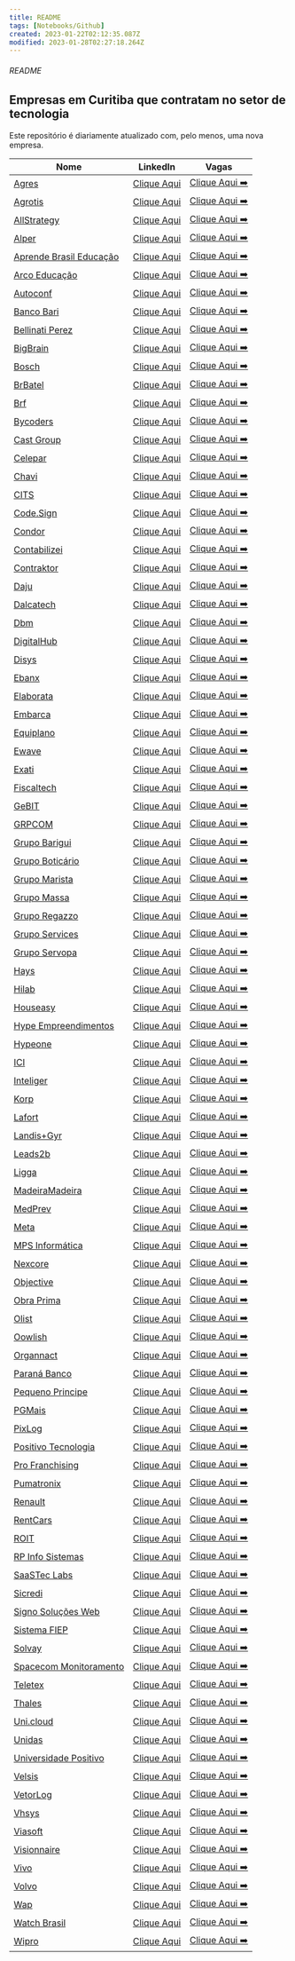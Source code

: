 ```yaml
---
title: README
tags: [Notebooks/Github]
created: 2023-01-22T02:12:35.087Z
modified: 2023-01-28T02:27:18.264Z
---
```


###### README

## Empresas em Curitiba que contratam no setor de tecnologia

Este repositório é diariamente atualizado com, pelo menos, uma nova empresa.

| Nome                                                           | LinkedIn                                                                                      | Vagas                                                                                                                                                                                        |
| -------------------------------------------------------------- | --------------------------------------------------------------------------------------------- | -------------------------------------------------------------------------------------------------------------------------------------------------------------------------------------------- |
| [Agres](https://agres.com.br/)                                 | [Clique Aqui](https://www.linkedin.com/company/agresagricultura)                              | [Clique Aqui ➡️](https://agres.com.br/oportunidades/)                                                                                                                                        |
| [Agrotis](https://www.agrotis.com/)                            | [Clique Aqui](https://www.linkedin.com/company/softwareagrotis/)                              | [Clique Aqui ➡️](https://agrotis.gupy.io/)                                                                                                                                                   |
| [AllStrategy](allstrategy.com.br)                              | [Clique Aqui](www.linkedin.com/company/allstrategy)                                           | [Clique Aqui ➡️](https://allstrategy.solides.jobs/vacancies)                                                                                                                                 |
| [Alper](https://agenciaalper.com.br)                           | [Clique Aqui](https://www.linkedin.com/company/agencia-alper/)                                | [Clique Aqui ➡️](https://agenciaalper.com.br/trabalhe-conosco/)                                                                                                                              |
| [Aprende Brasil Educação](http://sistemaaprendebrasil.com.br/) | [Clique Aqui](linkedin.com/company/aprende-brasil)                                            | [Clique Aqui ➡️](aprendebrasil.gupy.io)                                                                                                                                                      |
| [Arco Educação](arcoeducacao.com.br)                           | [Clique Aqui](www.linkedin.com/company/arcoeducacao)                                          | [Clique Aqui ➡️](www.linkedin.com/company/arcoeducacao/jobs/)                                                                                                                                |
| [Autoconf](https://autoconf.com.br/)                           | [Clique Aqui](https://www.linkedin.com/company/autoconf)                                      | [Clique Aqui ➡️](https://www.linkedin.com/company/autoconf/jobs/)                                                                                                                            |
| [Banco Bari](https://bancobari.com.br/)                        | [Clique Aqui](https://www.linkedin.com/company/bancobari/)                                    | [Clique Aqui ➡️](https://www.linkedin.com/company/bancobari/jobs/)                                                                                                                           |
| [Bellinati Perez](https://www.bellinatiperez.com.br/)          | [Clique Aqui](https://www.linkedin.com/company/bellinati-perez/)                              | [Clique Aqui ➡️](https://jobs.kenoby.com/bellinati)                                                                                                                                          |
| [BigBrain](bigbrain.com.br)                                    | [Clique Aqui](www.linkedin.com/company/bigbrain)                                              | [Clique Aqui ➡️](bigbrain.gupy.io)                                                                                                                                                           |
| [Bosch](https://www.bosch.com.br)                              | [Clique Aqui](https://www.linkedin.com/company/bosch/)                                        | [Clique Aqui ➡️](https://careers.smartrecruiters.com/BoschGroup/brazil)                                                                                                                      |
| [BrBatel](www.brbatel.com.br)                                  | [Clique Aqui](www.linkedin.com/company/br-batel)                                              | [Clique Aqui ➡️](https://brbatel.solides.jobs/)                                                                                                                                              |
| [Brf](brf-global.com/)                                         | [Clique Aqui](www.linkedin.com/company/brf)                                                   | [Clique Aqui ➡️](https://talents.brf.com/search/?createNewAlert=false&q=&locationsearch=Curitiba)                                                                                            |
| [Bycoders](https://www.bycoders.com.br)                        | [Clique Aqui](https://www.linkedin.com/company/bycoders-tecnologia/)                          | [Clique Aqui ➡️](https://www.bycoders.com.br/careers)                                                                                                                                        |
| [Cast Group](castgroup.com.br)                                 | [Clique Aqui](www.linkedin.com/company/cast-group)                                            | [Clique Aqui ➡️](www.linkedin.com/company/cast-group/jobs/)                                                                                                                                  |
| [Celepar](https://www.celepar.pr.gov.br/)                      | [Clique Aqui](https://www.linkedin.com/company/celeparcomunica/)                              | [Clique Aqui ➡️](https://www4.pr.gov.br/gee/jsp/frm_busca_vagas.jsp)                                                                                                                         |
| [Chavi](https://chavi.com.br)                                  | [Clique Aqui](https://www.linkedin.com/company/chavidigital/)                                 | [Clique Aqui ➡️](https://chavi.com.br/trabalhe-conosco/)                                                                                                                                     |
| [CITS](www.cits.br)                                            | [Clique Aqui](www.linkedin.com/company/cits)                                                  | [Clique Aqui ➡️](https://www.cits.br/webp/vagas)                                                                                                                                             |
| [Code.Sign](https://codesign.ag/)                              | [Clique Aqui](www.linkedin.com/company/codesignsoftwarehouse)                                 | [Clique Aqui ➡️](www.linkedin.com/company/codesignsoftwarehouse/jobs/)                                                                                                                       |
| [Condor](https://www.condor.com.br/)                           | [Clique Aqui](https://www.linkedin.com/company/redecondor)                                    | [Clique Aqui ➡️](https://www.linkedin.com/company/redecondor/jobs/)                                                                                                                          |
| [Contabilizei](https://www.contabilizei.com.br/)               | [Clique Aqui](https://www.linkedin.com/company/contabilizei)                                  | [Clique Aqui ➡️](https://contabilizei.gupy.io/)                                                                                                                                              |
| [Contraktor](contraktor.com.br)                                | [Clique Aqui](www.linkedin.com/company/contraktor)                                            | [Clique Aqui ➡️](contraktor.abler.com.br)                                                                                                                                                    |
| [Daju](https://www.daju.com.br/)                               | [Clique Aqui](https://www.linkedin.com/company/lojas-daju/)                                   | [Clique Aqui ➡️](https://lojasdaju.abler.com.br/)                                                                                                                                            |
| [Dalcatech](dalcatech.com.br)                                  | [Clique Aqui](www.linkedin.com/company/dalcatech-automa-o-e-desenvolvimento-de-software-ltda) | [Clique Aqui ➡️](www.linkedin.com/company/dalcatech-automa-o-e-desenvolvimento-de-software-ltda/jobs/)                                                                                       |
| [Dbm](https://www.dbm.com.br/contact-center/)                  | [Clique Aqui](www.linkedin.com/company/dbmcontactcenter)                                      | [Clique Aqui ➡️](www.linkedin.com/company/dbmcontactcenter/jobs/)                                                                                                                            |
| [DigitalHub](www.digitalhub.com.br/carreiras/nossas-vagas/)    | [Clique Aqui](https://www.linkedin.com/company/digital-hub-adobe-magento-solution-partner/)   | [Clique Aqui ➡️](https://www.digitalhub.com.br/trabalhe-conosco/)                                                                                                                            |
| [Disys](brazil.disys.com)                                      | [Clique Aqui](www.linkedin.com/company/disys_brasil)                                          | [Clique Aqui ➡️](https://brazil.disys.com/carreiras/)                                                                                                                                        |
| [Ebanx](https://business.ebanx.com/pt-br/)                     | [Clique Aqui](https://www.linkedin.com/company/ebanx/)                                        | [Clique Aqui ➡️](https://boards.greenhouse.io/ebanx)                                                                                                                                         |
| [Elaborata](www.elaborata.com.br)                              | [Clique Aqui](www.linkedin.com/company/elaboratatreinamentos/)                                | [Clique Aqui ➡️](https://www.elaborata.com.br/vagas)                                                                                                                                         |
| [Embarca](https://www.embarca.ai/)                             | [Clique Aqui](https://www.linkedin.com/company/embarcabrasil/)                                | [Clique Aqui ➡️](https://embarca.abler.com.br/)                                                                                                                                              |
| [Equiplano](https://www.equiplano.com.br/index.php)            | [Clique Aqui](https://www.linkedin.com/company/equiplano/)                                    | [Clique Aqui ➡️](https://equiplanosistemas.solides.jobs/)                                                                                                                                    |
| [Ewave](ewave.com.br)                                          | [Clique Aqui](www.linkedin.com/company/ewave-do-brasil)                                       | [Clique Aqui ➡️](vagasewave.gupy.io)                                                                                                                                                         |
| [Exati](https://exati.com.br/)                                 | [Clique Aqui](https://www.linkedin.com/company/exati-tecnologia/)                             | [Clique Aqui ➡️](https://exati.solides.jobs/)                                                                                                                                                |
| [Fiscaltech](fiscaltech.com.br)                                | [Clique Aqui](www.linkedin.com/company/fiscal-tecnologia-e-automacao)                         | [Clique Aqui ➡️](fiscaltech.gupy.io)                                                                                                                                                         |
| [GeBIT](gebitsoftware.com.br)                                  | [Clique Aqui](www.linkedin.com/company/gebit)                                                 | [Clique Aqui ➡️](https://gebitsoftware.com.br/faca-parte/)                                                                                                                                   |
| [GRPCOM](https://www.grpcom.com.br/)                           | [Clique Aqui](https://www.linkedin.com/company/grpcom)                                        | [Clique Aqui ➡️](https://grpcom.gupy.io/)                                                                                                                                                    |
| [Grupo Barigui](https://www.grupobarigui.com.br/)              | [Clique Aqui](https://www.linkedin.com/company/grupo-barigui/)                                | [Clique Aqui ➡️](https://grupobarigui.abler.com.br/)                                                                                                                                         |
| [Grupo Boticário](https://www.grupoboticario.com.br/)          | [Clique Aqui](https://www.linkedin.com/company/grupo-boticario/)                              | [Clique Aqui ➡️](https://grupoboticario.gupy.io/)                                                                                                                                            |
| [Grupo Marista](http://www.grupomarista.org.br)                | [Clique Aqui](https://www.linkedin.com/company/grupo-marista/)                                | [Clique Aqui ➡️](https://jobs.kenoby.com/grupomarista)                                                                                                                                       |
| [Grupo Massa](https://grupomassa.com.br/)                      | [Clique Aqui](https://www.linkedin.com/company/grupo-massa)                                   | [Clique Aqui ➡️](https://jobs.kenoby.com/grupomassa)                                                                                                                                         |
| [Grupo Regazzo](www.regazzo.com.br)                            | [Clique Aqui](www.linkedin.com/company/gruporegazzo)                                          | [Clique Aqui ➡️](www.linkedin.com/company/gruporegazzo/jobs/)                                                                                                                                |
| [Grupo Services](https://gruposervices.com.br/)                | [Clique Aqui](https://www.linkedin.com/company/gruposervicesbywebhelp/)                       | [Clique Aqui ➡️](https://www.linkedin.com/company/gruposervicesbywebhelp/jobs/)                                                                                                              |
| [Grupo Servopa](http://gruposervopa.com.br/)                   | [Clique Aqui](https://www.linkedin.com/company/grupo-servopa/)                                | [Clique Aqui ➡️](https://servopa.gupy.io/)                                                                                                                                                   |
| [Hays](http://www.haysplc.com)                                 | [Clique Aqui](linkedin.com/company/hays)                                                      | [Clique Aqui ➡️](linkedin.com/company/hays/jobs/)                                                                                                                                            |
| [Hilab](https://hilab.com.br/)                                 | [Clique Aqui](www.linkedin.com/company/fazumhilab)                                            | [Clique Aqui ➡️](hilab.gupy.io)                                                                                                                                                              |
| [Houseasy](http://www.houseasy.net)                            | [Clique Aqui](www.linkedin.com/company/houseasy)                                              | [Clique Aqui ➡️](https://web.houseasy.net/trabalhe-conosco)                                                                                                                                  |
| [Hype Empreendimentos](hypeempreendimentos.com.br)             | [Clique Aqui](www.linkedin.com/company/hypeempreendimentos)                                   | [Clique Aqui ➡️](https://sejahype.gupy.io/)                                                                                                                                                  |
| [Hypeone](hypeone.com.br)                                      | [Clique Aqui](linkedin.com/company/hypeone)                                                   | [Clique Aqui ➡️](hypeone.com.br/anuncios/)                                                                                                                                                   |
| [ICI](https://www.ici.curitiba.org.br/)                        | [Clique Aqui](linkedin.com/company/icicuritiba)                                               | [Clique Aqui ➡️](https://ici.gupy.io/)                                                                                                                                                       |
| [Inteliger](www.inteliger.com.br)                              | [Clique Aqui](https://www.linkedin.com/company/inteliger/)                                    | [Clique Aqui ➡️](https://www.inteliger.com.br/vagas-inteliger.html)                                                                                                                          |
| [Korp](http://www.korp.com.br/)                                | [Clique Aqui](https://www.linkedin.com/company/viasoft-korp/)                                 | [Clique Aqui ➡️](https://korp.gupy.io/)                                                                                                                                                      |
| [Lafort](lafort.com.br)                                        | [Clique Aqui](www.linkedin.com/company/lafort)                                                | [Clique Aqui ➡️](www.linkedin.com/company/lafort/jobs/)                                                                                                                                      |
| [Landis+Gyr](www.landisgyr.com)                                | [Clique Aqui](www.linkedin.com/company/landis)                                                | [Clique Aqui ➡️](https://careers.landisgyr.com/search/?createNewAlert=false&q=&locationsearch=Curitiba&optionsFacetsDD_country=&optionsFacetsDD_customfield1=&optionsFacetsDD_customfield2=) |
| [Leads2b](https://leads2b.com/)                                | [Clique Aqui](www.linkedin.com/company/leads2b)                                               | [Clique Aqui ➡️](leads2b.gupy.io)                                                                                                                                                            |
| [Ligga](https://liggavc.com.br/)                               | [Clique Aqui](https://www.linkedin.com/company/liggavc)                                       | [Clique Aqui ➡️](https://liggatelecom.gupy.io/)                                                                                                                                              |
| [MadeiraMadeira](https://www.madeiramadeira.com.br/)           | [Clique Aqui](https://www.linkedin.com/company/madeiramadeira/)                               | [Clique Aqui ➡️](https://madeiracarreira.gupy.io/)                                                                                                                                           |
| [MedPrev](https://medprev.online/)                             | [Clique Aqui](www.linkedin.com/company/medprev/)                                              | [Clique Aqui ➡️](vagasmedprevonline.solides.jobs)                                                                                                                                            |
| [Meta](https://www.meta.com.br/)                               | [Clique Aqui](https://www.linkedin.com/company/metaoficial)                                   | [Clique Aqui ➡️](https://www.linkedin.com/company/metaoficial/jobs/)                                                                                                                         |
| [MPS Informática](https://www.mps.com.br/)                     | [Clique Aqui](https://www.linkedin.com/company/mps-informatica-ltda)                          | [Clique Aqui ➡️](https://www.linkedin.com/company/mps-informatica-ltda/jobs/)                                                                                                                |
| [Nexcore](https://nexcore.com.br)                              | [Clique Aqui](https://www.linkedin.com/company/nexcore-tecnologia)                            | [Clique Aqui ➡️](https://nexcore.com.br/trabalhe-conosco/)                                                                                                                                   |
| [Objective](www.objective.com.br)                              | [Clique Aqui](www.linkedin.com/company/objectivebr)                                           | [Clique Aqui ➡️](www.objective.com.br/trabalhe-conosco/)                                                                                                                                     |
| [Obra Prima](https://obraprima.eng.br/)                        | [Clique Aqui](www.linkedin.com/company/obraprimaweb)                                          | [Clique Aqui ➡️](https://01tecnologia.abler.com.br/)                                                                                                                                         |
| [Olist](https://olist.com)                                     | [Clique Aqui](https://www.linkedin.com/company/olist/)                                        | [Clique Aqui ➡️](https://olist.gupy.io/)                                                                                                                                                     |
| [Oowlish](www.oowlish.com)                                     | [Clique Aqui](https://www.linkedin.com/company/oowlish)                                       | [Clique Aqui ➡️](https://jobs.lever.co/oowlish)                                                                                                                                              |
| [Organnact](www.organnact.com.br)                              | [Clique Aqui](www.linkedin.com/company/organnact/)                                            | [Clique Aqui ➡️](https://organnact.abler.com.br/)                                                                                                                                            |
| [Paraná Banco](https://site.paranabanco.com.br/)               | [Clique Aqui](https://www.linkedin.com/company/paran-banco-s-a/)                              | [Clique Aqui ➡️](https://jobs.quickin.io/paranabanco/jobs)                                                                                                                                   |
| [Pequeno Principe](pequenoprincipe.org.br/hospital/)           | [Clique Aqui](https://www.linkedin.com/company/hospitalpequenoprincipe/)                      | [Clique Aqui ➡️](https://trabalheconosco.vagas.com.br/hpp)                                                                                                                                   |
| [PGMais](pgmais.com.br)                                        | [Clique Aqui](www.linkedin.com/company/pgmais/)                                               | [Clique Aqui ➡️](https://pgmais.com.br/trabalhe-conosco/)                                                                                                                                    |
| [PixLog](https://pixlog.com.br/)                               | [Clique Aqui](https://www.linkedin.com/company/pixlog/)                                       | [Clique Aqui ➡️](https://www.linkedin.com/company/pixlog/jobs)                                                                                                                               |
| [Positivo Tecnologia](https://www.positivotecnologia.com.br/)  | [Clique Aqui](https://www.linkedin.com/company/positivo-tecnologia)                           | [Clique Aqui ➡️](https://positivotecnologia.gupy.io/)                                                                                                                                        |
| [Pro Franchising](profranchising.com.br)                       | [Clique Aqui](www.linkedin.com/company/pro-franchising)                                       | [Clique Aqui ➡️](profranchising.com.br/trabalhe-conosco)                                                                                                                                     |
| [Pumatronix ](pumatronix.com)                                  | [Clique Aqui](www.linkedin.com/company/pumatronixbrasil)                                      | [Clique Aqui ➡️](www.linkedin.com/company/pumatronixbrasil/jobs)                                                                                                                             |
| [Renault](https://www.renault.com.br/)                         | [Clique Aqui](https://www.linkedin.com/company/renaultgroup/)                                 | [Clique Aqui ➡️](https://jobs.kenoby.com/renaultbrasil/)                                                                                                                                     |
| [RentCars](rentcars.com)                                       | [Clique Aqui](www.linkedin.com/company/rentcars)                                              | [Clique Aqui ➡️](https://careers.rentcars.com/#jobs)                                                                                                                                         |
| [ROIT](https://roit.com.br/)                                   | [Clique Aqui](https://www.linkedin.com/company/roit-ai/)                                      | [Clique Aqui ➡️](https://www.glassdoor.com.br/Vagas/ROIT-Vagas-E2492726.htm)                                                                                                                 |
| [RP Info Sistemas](www.rpinfo.com.br)                          | [Clique Aqui](www.linkedin.com/company/rpinfosistemas)                                        | [Clique Aqui ➡️](www.linkedin.com/company/rpinfosistemas/jobs/)                                                                                                                              |
| [SaaSTec Labs](www.saastecerp.com.br)                          | [Clique Aqui](www.linkedin.com/company/saastec)                                               | [Clique Aqui ➡️](https://www.saastecerp.com.br/trabalhe-conosco/)                                                                                                                            |
| [Sicredi](www.sicredi.com.br)                                  | [Clique Aqui](www.linkedin.com/company/sicredi)                                               | [Clique Aqui ➡️](https://sicredi.gupy.io/)                                                                                                                                                   |
| [Signo Soluções Web](https://site.signoweb.com.br/)            | [Clique Aqui](https://www.linkedin.com/company/signoweb/)                                     | [Clique Aqui ➡️](https://signoweb.abler.com.br/)                                                                                                                                             |
| [Sistema FIEP](https://www.sistemafiep.org.br/)                | [Clique Aqui](https://www.linkedin.com/company/sistemafiep/)                                  | [Clique Aqui ➡️](https://jobs.jobconvo.com/pt-br/careers/sistema-fiep/35ad6a0f-51a9-4b5f-b1fe-154124819dfd/)                                                                                 |
| [Solvay](solvay.com)                                           | [Clique Aqui](linkedin.com/company/solvay)                                                    | [Clique Aqui ➡️](www.solvay.com/en/career/job-opportunities?f[0]=country%3ABrazil&f[1]=city%3ACuritiba)                                                                                      |
| [Spacecom Monitoramento](https://www.spacecom.com.br/)         | [Clique Aqui](https://www.linkedin.com/company/spacecomm/)                                    | [Clique Aqui ➡️](https://spacecom.solides.jobs/)                                                                                                                                             |
| [Teletex](teletex.com.br)                                      | [Clique Aqui](www.linkedin.com/company/teletex)                                               | [Clique Aqui ➡️](https://teletex.gupy.io/)                                                                                                                                                   |
| [Thales](www.thalesgroup.com/)                                 | [Clique Aqui](www.linkedin.com/company/thales)                                                | [Clique Aqui ➡️](https://thales.wd3.myworkdayjobs.com/en-US/Careers/jobs?locationCountry=1a29bb1357b240ab99a2fa755cc87c0e)                                                                   |
| [Uni.cloud](https://uni.cloud)                                 | [Clique Aqui](www.linkedin.com/company/uni-cloud)                                             | [Clique Aqui ➡️](www.linkedin.com/company/uni-cloud/jobs/)                                                                                                                                   |
| [Unidas](www.unidas.com.br)                                    | [Clique Aqui](www.linkedin.com/company/unidas/)                                               | [Clique Aqui ➡️](https://unidas.gupy.io/)                                                                                                                                                    |
| [Universidade Positivo](up.edu.br)                             | [Clique Aqui](https://www.linkedin.com/school/universidadepositivo)                           | [Clique Aqui ➡️](https://up.gupy.io/)                                                                                                                                                        |
| [Velsis](velsis.com.br)                                        | [Clique Aqui](www.linkedin.com/company/velsis)                                                | [Clique Aqui ➡️](https://velsis.com.br/form/trabalhe-conosco/)                                                                                                                               |
| [VetorLog]()                                                   | [Clique Aqui](www.linkedin.com/company/vetorlog)                                              | [Clique Aqui ➡️](vetorlog.com/trabalhe-conosco/)                                                                                                                                             |
| [Vhsys](https://www.vhsys.com.br/)                             | [Clique Aqui](https://www.linkedin.com/company/vhsys/)                                        | [Clique Aqui ➡️](https://vhsys.gupy.io/)                                                                                                                                                     |
| [Viasoft ](https://viasoft.com.br)                             | [Clique Aqui](https://www.linkedin.com/company/viasoftoficial/)                               | [Clique Aqui ➡️](https://viasoft.gupy.io/)                                                                                                                                                   |
| [Visionnaire](www.visionnaire.com.br)                          | [Clique Aqui](https://www.linkedin.com/company/visionnaire-/)                                 | [Clique Aqui ➡️](https://visionnaire.abler.com.br/)                                                                                                                                          |
| [Vivo](www.vivo.com.br)                                        | [Clique Aqui](www.linkedin.com/company/vivo-telefonicabr)                                     | [Clique Aqui ➡️](https://vivodigital.gupy.io/)                                                                                                                                               |
| [Volvo](https://www.volvocars.com/br)                          | [Clique Aqui](https://www.linkedin.com/company/volvo-group/)                                  | [Clique Aqui ➡️](https://www.volvogroup.com/br/careers/job-openings.html#page=1&countries=Brazil)                                                                                            |
| [Wap](wap.ind.br)                                              | [Clique Aqui](www.linkedin.com/company/wap-fresnomaq-ind-sa/)                                 | [Clique Aqui ➡️](wap.abler.com.br)                                                                                                                                                           |
| [Watch Brasil](https://watchbr.com.br/)                        | [Clique Aqui](www.linkedin.com/company/watch-brasil)                                          | [Clique Aqui ➡️](https://watchbrasil.gupy.io/)                                                                                                                                               |
| [Wipro](https://www.wipro.com/)                                | [Clique Aqui](https://www.linkedin.com/company/wipro)                                         | [Clique Aqui ➡️](https://careers.wipro.com/careers-home/jobs?stretchUnits=KILOMETERS&stretch=10&location=Curitiba&lat=-25.42778&lng=-49.27306&woe=7)                                         |



